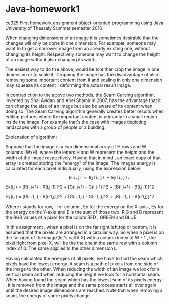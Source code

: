 # Java-homework1
ce325 First homework assignment
object-oriented programming using Java
University of Thessaly
Summer semester 2016

When changing dimensions of an image it is sometimes desirable that the changes will only be done in one dimension. For example, someone may want to to get a narrower image from an already existing one, without changing its height. Respectively someone may want to change the height of an image without also changing its width.

The easiest way to do the above, would be to either crop the image in one dimension or to scale it. Cropping the image has the disadvantage of also removing some important content from it and scaling in only one dimension may squeeze its content , deforming the actual result image.

In contradiction to the above two methods, the Seam Carving algorithm, invented by Shai Avidan and Ariel Shamir in 2007, has the advantage that it can change the size of an image but also be aware of its content when doing so. The Seam Carving algorithm generally creates better results when editing pictures where the important content is primarily in a small region inside the image. For example that's the case with images depicting landscapes with a group of people or a building.


Explanation of algorithm:

Suppose that the image is a two dimensional array of H rows and W columns (WxH), where the letters H and W represent the height and the width of the image respectively. Having that in mind , an exact copy of that array is created storing the "energy" of the image. The images energy is calculated for each pixel individually, using the expression below:

                                Ε(i,j) = Eχ(i,j) + Εy(i,j),

Ex(i,j) = [R(i,j+1) - R(i,j-1)]^2 + [G(i,j+1) - G(i,j-1)]^2 + [B(i,j+1) - B(i,j-1)]^2

Ey(i,j) = [R(i+1,j) - R(i-1,j)]^2 + [G(i+1,j) - G(i-1,j)]^2 + [B(i+1,j) - B(i-1,j)]^2

Where i stands for row, j for column , Ex for the energy on the X-axis , Ey for the energy on the Y-axis and E is the sum of those two. R,G and B represent the RGB values of a pixel for the colors RED , GREEN and BLUE.

In this assignment , when a pixel is on the far right,left,top or bottom, it is assumed that the pixels are arranged in a circular way. So when a pixel is on the far right of the image(let's call it X) with a column index of W - 1 , the pixel right from pixel X, will be the the one in the same row with a column index of 0. The same applies to the other dimensions.

Having calculated the energies of all pixels, we have to find the seam which pixels have the lowest energy. A seam is a path of pixels from one side of the image to the other. When reducing the width of an image we look for a vertical seam and when reducing the height we look for a horizontal seam.
When having found the seam which has the lowest sum of its pixels energy , it is removed from the image and the same process starts all over again until the desired image dimensions are reached. Note that when removing a seam, the energy of some pixels change.
